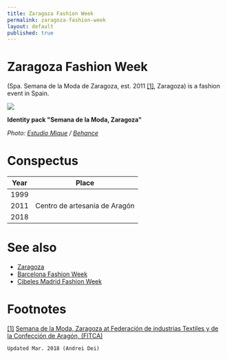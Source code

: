 ```yaml
---
title: Zaragoza Fashion Week
permalink: zaragoza-fashion-week
layout: default
published: true
---
```




# Zaragoza Fashion Week


(Spa. Semana de la Moda de Zaragoza, est. 2011 <span id="a1">[\[1\]](#f1)</span>, Zaragoza) is a fashion event in Spain.

![](/encyclopedia/images/zaragoza-fashion-week.jpg)

**Identity pack "Semana de la Moda, Zaragoza"**

*Photo: [Estudio Mique](estudio-mique) / [Behance](https://www.behance.net/gallery/37053981/Semana-de-la-Moda-Zaragoza)*

# Conspectus

|Year|Place|
|----|-----|
|1999||
|2011|Centro de artesanía de Aragón|
|2018||

# See also

+ [Zaragoza](Zaragoza)
+ [Barcelona Fashion Week](barcelona-fashion-week )
+ [Cibeles Madrid Fashion Week](cibeles-madrid-fashion-week)

# Footnotes

[[1]](#a1) <span id="f1"></span> [Semana de la Moda, Zaragoza at Federación de industrias Textiles y de la Confección de Aragón, (FITCA)](http://fitca.com/?p=2560)

`Updated Mar. 2018 (Andrei Dei)`

